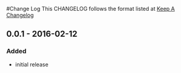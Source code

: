 #Change Log
This CHANGELOG follows the format listed at [Keep A Changelog](http://keepachangelog.com/)

## 0.0.1 - 2016-02-12
### Added
- initial release